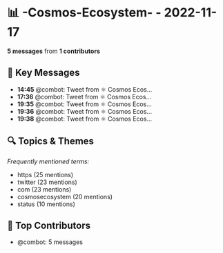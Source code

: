 # 📊 -Cosmos-Ecosystem- - 2022-11-17
**5 messages** from **1 contributors**

## 💬 Key Messages
- **14:45** @combot: [‌‌‌‌‎⁠](https://twitter.com/CosmosEcosystem/status/1593253935111819266)Tweet from ⚛️ Cosmos Ecos...
- **17:36** @combot: [‌‌‌‌‎⁠](https://twitter.com/CosmosEcosystem/status/1593296913348136963)Tweet from ⚛️ Cosmos Ecos...
- **19:35** @combot: [‌‌‌‌‎⁠](https://twitter.com/CosmosEcosystem/status/1593326986990075904)Tweet from ⚛️ Cosmos Ecos...
- **19:36** @combot: [‌‌‌‌‎⁠](https://twitter.com/CosmosEcosystem/status/1593327299046395905)Tweet from ⚛️ Cosmos Ecos...
- **19:38** @combot: [‌‌‌‌‎⁠](https://twitter.com/CosmosEcosystem/status/1593327749778767872)Tweet from ⚛️ Cosmos Ecos...

## 🔍 Topics & Themes
*Frequently mentioned terms:*
- https (25 mentions)
- twitter (23 mentions)
- com (23 mentions)
- cosmosecosystem (20 mentions)
- status (10 mentions)

## 👥 Top Contributors
- @combot: 5 messages